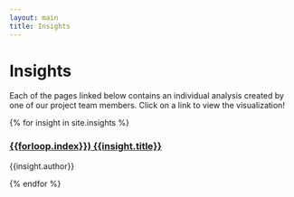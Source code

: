 ```yaml
---
layout: main
title: Insights
---
```


<h1>Insights</h1>
<p>Each of the pages linked below contains an individual analysis created by one of our project team members. Click on a link to view the visualization!</p>

<!--<p>For team members: to add a visualization, make a new markdown file (.md extension) and put it in the folder `/docs/_insights`. You can model your markdown file off of one of the existing ones. Be sure to include the Jekyll frontmatter (the stuff between the --- at the top of the file). In the body, you should copy-paste in the 'embed code' that is available by clicking on the 'Share' link on the Tableau Public webpage for your visualization. Your visualization will automatically show up in the list, and the url will be created from whatever you name your markdown file. 
</p>-->

{% for insight in site.insights %}
<div class="insight-block">
    <a href="{{insight.url}}">
        <h3>{{forloop.index}}) {{insight.title}} </h3>
    </a>
    <p> {{insight.author}} </p>
</div>
{% endfor %}
